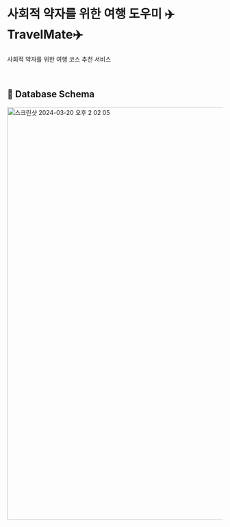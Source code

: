 # 사회적 약자를 위한 여행 도우미 ✈️TravelMate✈️

사회적 약자를 위한 여행 코스 추천 서비스

<br>

## 🔨 Database Schema

<img width="965" alt="스크린샷 2024-03-20 오후 2 02 05" src="https://github.com/TravelMate-KU/TravelMate-Server/assets/57056933/300b805f-8828-4ea2-a15d-174b79d9830f">
